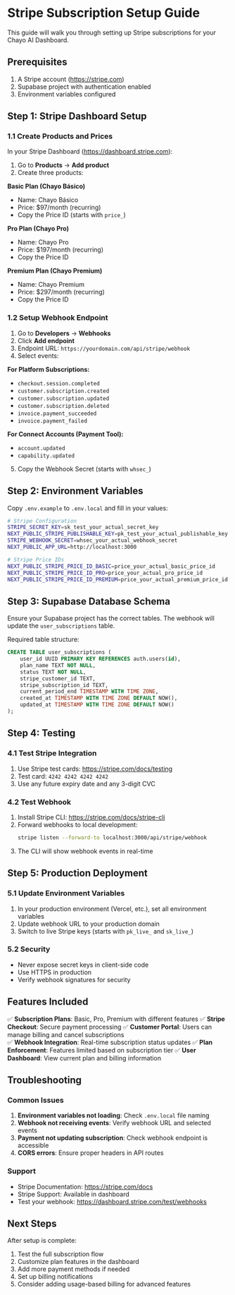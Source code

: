 # Stripe Subscription Setup Guide

This guide will walk you through setting up Stripe subscriptions for your Chayo AI Dashboard.

## Prerequisites

1. A Stripe account (https://stripe.com)
2. Supabase project with authentication enabled
3. Environment variables configured

## Step 1: Stripe Dashboard Setup

### 1.1 Create Products and Prices

In your Stripe Dashboard (https://dashboard.stripe.com):

1. Go to **Products** → **Add product**
2. Create three products:

**Basic Plan (Chayo Básico)**
- Name: Chayo Básico
- Price: $97/month (recurring)
- Copy the Price ID (starts with `price_`)

**Pro Plan (Chayo Pro)**
- Name: Chayo Pro
- Price: $197/month (recurring) 
- Copy the Price ID

**Premium Plan (Chayo Premium)**
- Name: Chayo Premium
- Price: $297/month (recurring)
- Copy the Price ID

### 1.2 Setup Webhook Endpoint

1. Go to **Developers** → **Webhooks**
2. Click **Add endpoint**
3. Endpoint URL: `https://yourdomain.com/api/stripe/webhook`
4. Select events:

**For Platform Subscriptions:**
   - `checkout.session.completed`
   - `customer.subscription.created`
   - `customer.subscription.updated`
   - `customer.subscription.deleted`
   - `invoice.payment_succeeded`
   - `invoice.payment_failed`

**For Connect Accounts (Payment Tool):**
   - `account.updated`
   - `capability.updated`

5. Copy the Webhook Secret (starts with `whsec_`)

## Step 2: Environment Variables

Copy `.env.example` to `.env.local` and fill in your values:

```bash
# Stripe Configuration
STRIPE_SECRET_KEY=sk_test_your_actual_secret_key
NEXT_PUBLIC_STRIPE_PUBLISHABLE_KEY=pk_test_your_actual_publishable_key
STRIPE_WEBHOOK_SECRET=whsec_your_actual_webhook_secret
NEXT_PUBLIC_APP_URL=http://localhost:3000

# Stripe Price IDs
NEXT_PUBLIC_STRIPE_PRICE_ID_BASIC=price_your_actual_basic_price_id
NEXT_PUBLIC_STRIPE_PRICE_ID_PRO=price_your_actual_pro_price_id
NEXT_PUBLIC_STRIPE_PRICE_ID_PREMIUM=price_your_actual_premium_price_id
```

## Step 3: Supabase Database Schema

Ensure your Supabase project has the correct tables. The webhook will update the `user_subscriptions` table.

Required table structure:
```sql
CREATE TABLE user_subscriptions (
    user_id UUID PRIMARY KEY REFERENCES auth.users(id),
    plan_name TEXT NOT NULL,
    status TEXT NOT NULL,
    stripe_customer_id TEXT,
    stripe_subscription_id TEXT,
    current_period_end TIMESTAMP WITH TIME ZONE,
    created_at TIMESTAMP WITH TIME ZONE DEFAULT NOW(),
    updated_at TIMESTAMP WITH TIME ZONE DEFAULT NOW()
);
```

## Step 4: Testing

### 4.1 Test Stripe Integration

1. Use Stripe test cards: https://stripe.com/docs/testing
2. Test card: `4242 4242 4242 4242`
3. Use any future expiry date and any 3-digit CVC

### 4.2 Test Webhook

1. Install Stripe CLI: https://stripe.com/docs/stripe-cli
2. Forward webhooks to local development:
   ```bash
   stripe listen --forward-to localhost:3000/api/stripe/webhook
   ```
3. The CLI will show webhook events in real-time

## Step 5: Production Deployment

### 5.1 Update Environment Variables

1. In your production environment (Vercel, etc.), set all environment variables
2. Update webhook URL to your production domain
3. Switch to live Stripe keys (starts with `pk_live_` and `sk_live_`)

### 5.2 Security

- Never expose secret keys in client-side code
- Use HTTPS in production
- Verify webhook signatures for security

## Features Included

✅ **Subscription Plans**: Basic, Pro, Premium with different features
✅ **Stripe Checkout**: Secure payment processing
✅ **Customer Portal**: Users can manage billing and cancel subscriptions  
✅ **Webhook Integration**: Real-time subscription status updates
✅ **Plan Enforcement**: Features limited based on subscription tier
✅ **User Dashboard**: View current plan and billing information

## Troubleshooting

### Common Issues

1. **Environment variables not loading**: Check `.env.local` file naming
2. **Webhook not receiving events**: Verify webhook URL and selected events
3. **Payment not updating subscription**: Check webhook endpoint is accessible
4. **CORS errors**: Ensure proper headers in API routes

### Support

- Stripe Documentation: https://stripe.com/docs
- Stripe Support: Available in dashboard
- Test your webhook: https://dashboard.stripe.com/test/webhooks

## Next Steps

After setup is complete:

1. Test the full subscription flow
2. Customize plan features in the dashboard
3. Add more payment methods if needed
4. Set up billing notifications
5. Consider adding usage-based billing for advanced features
